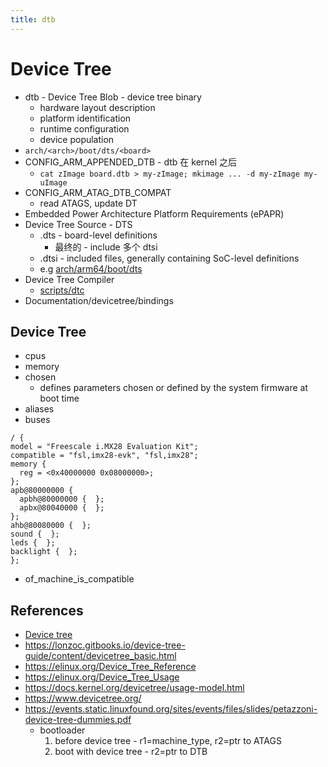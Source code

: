 ```yaml
---
title: dtb
---
```


# Device Tree

- dtb - Device Tree Blob - device tree binary
  - hardware layout description
  - platform identification
  - runtime configuration
  - device population
- `arch/<arch>/boot/dts/<board>`
- CONFIG_ARM_APPENDED_DTB - dtb 在 kernel 之后
  - `cat zImage board.dtb > my-zImage; mkimage ... -d my-zImage my-uImage`
- CONFIG_ARM_ATAG_DTB_COMPAT
  - read ATAGS, update DT
- Embedded Power Architecture Platform Requirements (ePAPR)
- Device Tree Source - DTS
  - .dts - board-level definitions
    - 最终的 - include 多个 dtsi
  - .dtsi - included files, generally containing SoC-level definitions
  - e.g [arch/arm64/boot/dts](https://github.com/torvalds/linux/tree/master/arch/arm64/boot/dts)
- Device Tree Compiler
  - [scripts/dtc](https://github.com/torvalds/linux/tree/master/scripts/dtc)
- Documentation/devicetree/bindings

## Device Tree

- cpus
- memory
- chosen
  - defines parameters chosen or defined by the system firmware at boot time
- aliases
- buses

```dts
/ {
model = "Freescale i.MX28 Evaluation Kit";
compatible = "fsl,imx28-evk", "fsl,imx28";
memory {
  reg = <0x40000000 0x08000000>;
};
apb@80000000 {
  apbh@80000000 {  };
  apbx@80040000 {  };
};
ahb@80080000 {  };
sound {  };
leds {  };
backlight {  };
};
```

- of_machine_is_compatible

## References

- [Device tree](https://en.wikipedia.org/wiki/Device_tree)
- https://lonzoc.gitbooks.io/device-tree-guide/content/devicetree_basic.html
- https://elinux.org/Device_Tree_Reference
- https://elinux.org/Device_Tree_Usage
- https://docs.kernel.org/devicetree/usage-model.html
- https://www.devicetree.org/
- https://events.static.linuxfound.org/sites/events/files/slides/petazzoni-device-tree-dummies.pdf
  - bootloader
    1. before device tree - r1=machine_type, r2=ptr to ATAGS
    1. boot with device tree - r2=ptr to DTB
